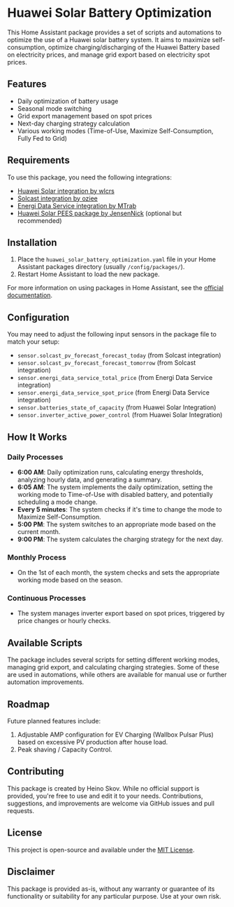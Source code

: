 # Huawei Solar Battery Optimization

This Home Assistant package provides a set of scripts and automations to optimize the use of a Huawei solar battery system. It aims to maximize self-consumption, optimize charging/discharging of the Huawei Battery based on electricity prices, and manage grid export based on electricity spot prices.

## Features

- Daily optimization of battery usage
- Seasonal mode switching
- Grid export management based on spot prices
- Next-day charging strategy calculation
- Various working modes (Time-of-Use, Maximize Self-Consumption, Fully Fed to Grid)

## Requirements

To use this package, you need the following integrations:

- [Huawei Solar integration by wlcrs](https://github.com/wlcrs/huawei_solar)
- [Solcast integration by oziee](https://github.com/BJReplay/ha-solcast-solar)
- [Energi Data Service integration by MTrab](https://github.com/MTrab/energidataservice)
- [Huawei Solar PEES package by JensenNick](https://github.com/JensenNick/huawei_solar_pees) (optional but recommended)

## Installation

1. Place the `huawei_solar_battery_optimization.yaml` file in your Home Assistant packages directory (usually `/config/packages/`).
2. Restart Home Assistant to load the new package.

For more information on using packages in Home Assistant, see the [official documentation](https://www.home-assistant.io/docs/configuration/packages/).

## Configuration

You may need to adjust the following input sensors in the package file to match your setup:

- `sensor.solcast_pv_forecast_forecast_today` (from Solcast integration)
- `sensor.solcast_pv_forecast_forecast_tomorrow` (from Solcast integration)
- `sensor.energi_data_service_total_price` (from Energi Data Service integration)
- `sensor.energi_data_service_spot_price` (from Energi Data Service integration)
- `sensor.batteries_state_of_capacity` (from Huawei Solar Integration)
- `sensor.inverter_active_power_control` (from Huawei Solar Integration)

## How It Works

### Daily Processes

- **6:00 AM**: Daily optimization runs, calculating energy thresholds, analyzing hourly data, and generating a summary.
- **6:05 AM**: The system implements the daily optimization, setting the working mode to Time-of-Use with disabled battery, and potentially scheduling a mode change.
- **Every 5 minutes**: The system checks if it's time to change the mode to Maximize Self-Consumption.
- **5:00 PM**: The system switches to an appropriate mode based on the current month.
- **9:00 PM**: The system calculates the charging strategy for the next day.

### Monthly Process

- On the 1st of each month, the system checks and sets the appropriate working mode based on the season.

### Continuous Processes

- The system manages inverter export based on spot prices, triggered by price changes or hourly checks.

## Available Scripts

The package includes several scripts for setting different working modes, managing grid export, and calculating charging strategies. Some of these are used in automations, while others are available for manual use or further automation improvements.

## Roadmap

Future planned features include:

1. Adjustable AMP configuration for EV Charging (Wallbox Pulsar Plus) based on excessive PV production after house load.
2. Peak shaving / Capacity Control.

## Contributing

This package is created by Heino Skov. While no official support is provided, you're free to use and edit it to your needs. Contributions, suggestions, and improvements are welcome via GitHub issues and pull requests.

## License

This project is open-source and available under the [MIT License](LICENSE).

## Disclaimer

This package is provided as-is, without any warranty or guarantee of its functionality or suitability for any particular purpose. Use at your own risk.

